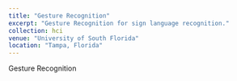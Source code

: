```yaml
---
title: "Gesture Recognition"
excerpt: "Gesture Recognition for sign language recognition."
collection: hci
venue: "University of South Florida"
location: "Tampa, Florida"
---
```


Gesture Recognition